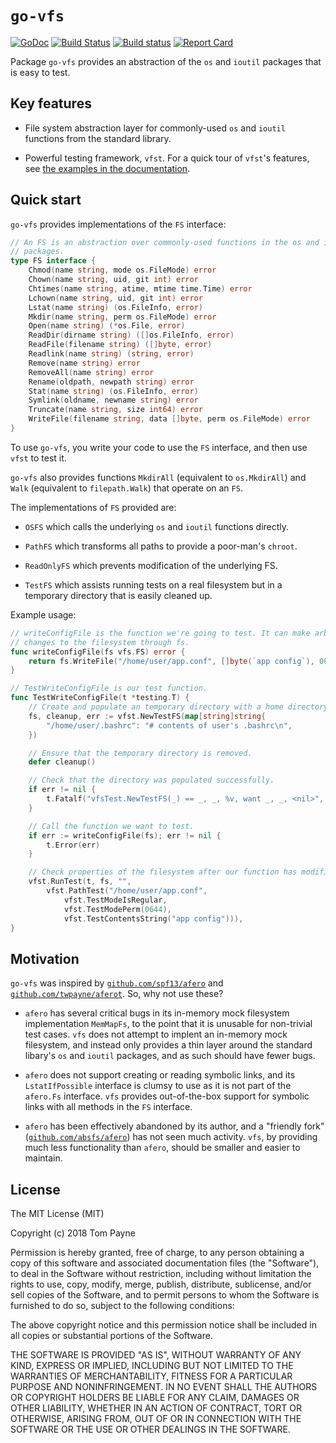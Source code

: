 # `go-vfs`

[![GoDoc](https://godoc.org/github.com/twpayne/go-vfs?status.svg)](https://godoc.org/github.com/twpayne/go-vfs)
[![Build Status](https://travis-ci.org/twpayne/go-vfs.svg?branch=master)](https://travis-ci.org/twpayne/go-vfs)
[![Build status](https://ci.appveyor.com/api/projects/status/m0nup45u310krjah?svg=true)](https://ci.appveyor.com/project/twpayne/go-vfs)
[![Report Card](https://goreportcard.com/badge/github.com/twpayne/go-vfs)](https://goreportcard.com/report/github.com/twpayne/go-vfs)

Package `go-vfs` provides an abstraction of the `os` and `ioutil` packages that
is easy to test.

## Key features

 * File system abstraction layer for commonly-used `os` and `ioutil` functions
   from the standard library.

 * Powerful testing framework, `vfst`. For a quick tour of `vfst`'s features,
   see [the examples in the
documentation](https://godoc.org/github.com/twpayne/go-vfs/vfst#pkg-examples).

## Quick start

`go-vfs` provides implementations of the `FS` interface:

```go
// An FS is an abstraction over commonly-used functions in the os and ioutil
// packages.
type FS interface {
    Chmod(name string, mode os.FileMode) error
    Chown(name string, uid, git int) error
    Chtimes(name string, atime, mtime time.Time) error
    Lchown(name string, uid, git int) error
    Lstat(name string) (os.FileInfo, error)
    Mkdir(name string, perm os.FileMode) error
    Open(name string) (*os.File, error)
    ReadDir(dirname string) ([]os.FileInfo, error)
    ReadFile(filename string) ([]byte, error)
    Readlink(name string) (string, error)
    Remove(name string) error
    RemoveAll(name string) error
    Rename(oldpath, newpath string) error
    Stat(name string) (os.FileInfo, error)
    Symlink(oldname, newname string) error
    Truncate(name string, size int64) error
    WriteFile(filename string, data []byte, perm os.FileMode) error
}
```

To use `go-vfs`, you write your code to use the `FS` interface, and then use
`vfst` to test it.

`go-vfs` also provides functions `MkdirAll` (equivalent to `os.MkdirAll`) and
`Walk` (equivalent to `filepath.Walk`) that operate on an `FS`.

The implementations of `FS` provided are:

 * `OSFS` which calls the underlying `os` and `ioutil` functions directly.

 * `PathFS` which transforms all paths to provide a poor-man's `chroot`.

 * `ReadOnlyFS` which prevents modification of the underlying FS.

 * `TestFS` which assists running tests on a real filesystem but in a temporary
   directory that is easily cleaned up.

Example usage:

```go
// writeConfigFile is the function we're going to test. It can make arbitrary
// changes to the filesystem through fs.
func writeConfigFile(fs vfs.FS) error {
    return fs.WriteFile("/home/user/app.conf", []byte(`app config`), 0644)
}

// TestWriteConfigFile is our test function.
func TestWriteConfigFile(t *testing.T) {
    // Create and populate an temporary directory with a home directory.
    fs, cleanup, err := vfst.NewTestFS(map[string]string{
        "/home/user/.bashrc": "# contents of user's .bashrc\n",
    })

    // Ensure that the temporary directory is removed.
    defer cleanup()

    // Check that the directory was populated successfully.
    if err != nil {
        t.Fatalf("vfsTest.NewTestFS(_) == _, _, %v, want _, _, <nil>", err)
    }

    // Call the function we want to test.
    if err := writeConfigFile(fs); err != nil {
        t.Error(err)
    }

    // Check properties of the filesystem after our function has modified it.
    vfst.RunTest(t, fs, "",
        vfst.PathTest("/home/user/app.conf",
            vfst.TestModeIsRegular,
            vfst.TestModePerm(0644),
            vfst.TestContentsString("app config"))),
}
```


## Motivation

`go-vfs` was inspired by
[`github.com/spf13/afero`](https://github.com/spf13/afero) and
[`github.com/twpayne/aferot`](https://github.com/twpayne/aferot). So, why not
use these?

 * `afero` has several critical bugs in its in-memory mock filesystem
   implementation `MemMapFs`, to the point that it is unusable for non-trivial
test cases.  `vfs` does not attempt to implent an in-memory mock filesystem,
and instead only provides a thin layer around the standard libary's `os` and
`ioutil` packages, and as such should have fewer bugs.

 * `afero` does not support creating or reading symbolic links, and its
   `LstatIfPossible` interface is clumsy to use as it is not part of the
`afero.Fs` interface. `vfs` provides out-of-the-box support for symbolic links
with all methods in the `FS` interface.

 * `afero` has been effectively abandoned by its author, and a "friendly fork"
   ([`github.com/absfs/afero`](https://github.com/absfs/afero)) has not seen
much activity. `vfs`, by providing much less functionality than `afero`, should
be smaller and easier to maintain.

## License

The MIT License (MIT)

Copyright (c) 2018 Tom Payne

Permission is hereby granted, free of charge, to any person obtaining a copy of
this software and associated documentation files (the "Software"), to deal in
the Software without restriction, including without limitation the rights to
use, copy, modify, merge, publish, distribute, sublicense, and/or sell copies
of the Software, and to permit persons to whom the Software is furnished to do
so, subject to the following conditions:

The above copyright notice and this permission notice shall be included in all
copies or substantial portions of the Software.

THE SOFTWARE IS PROVIDED "AS IS", WITHOUT WARRANTY OF ANY KIND, EXPRESS OR
IMPLIED, INCLUDING BUT NOT LIMITED TO THE WARRANTIES OF MERCHANTABILITY,
FITNESS FOR A PARTICULAR PURPOSE AND NONINFRINGEMENT. IN NO EVENT SHALL THE
AUTHORS OR COPYRIGHT HOLDERS BE LIABLE FOR ANY CLAIM, DAMAGES OR OTHER
LIABILITY, WHETHER IN AN ACTION OF CONTRACT, TORT OR OTHERWISE, ARISING FROM,
OUT OF OR IN CONNECTION WITH THE SOFTWARE OR THE USE OR OTHER DEALINGS IN THE
SOFTWARE.
